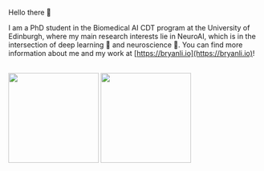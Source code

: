 Hello there 👋 


I am a PhD student in the Biomedical AI CDT program at the University of Edinburgh, where my main research interests lie in NeuroAI, which is in the intersection of deep learning 🤖 and neuroscience 🧠. You can find more information about me and my work at [https://bryanli.io](https://bryanli.io)!

\
<img height="180em" src="https://github-readme-stats-eight-theta.vercel.app/api?username=bryanlimy&show_icons=true&include_all_commits=true&count_private=true&theme=transparent"/> 
<img height="180em" src="https://github-readme-stats-eight-theta.vercel.app/api/top-langs/?username=bryanlimy&hide=jupyter%20notebook&layout=compact&langs_count=8&count_private=true&theme=transparent"/>
